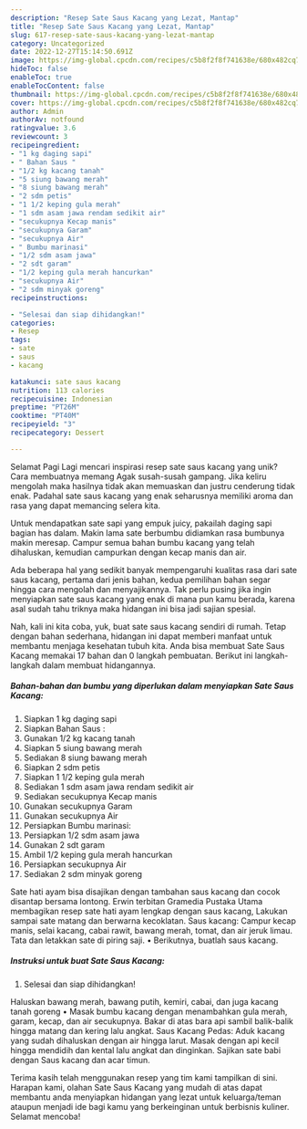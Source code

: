 ```yaml
---
description: "Resep Sate Saus Kacang yang Lezat, Mantap"
title: "Resep Sate Saus Kacang yang Lezat, Mantap"
slug: 617-resep-sate-saus-kacang-yang-lezat-mantap
category: Uncategorized
date: 2022-12-27T15:14:50.691Z
image: https://img-global.cpcdn.com/recipes/c5b8f2f8f741638e/680x482cq70/sate-saus-kacang-foto-resep-utama.jpg
hideToc: false
enableToc: true
enableTocContent: false
thumbnail: https://img-global.cpcdn.com/recipes/c5b8f2f8f741638e/680x482cq70/sate-saus-kacang-foto-resep-utama.jpg
cover: https://img-global.cpcdn.com/recipes/c5b8f2f8f741638e/680x482cq70/sate-saus-kacang-foto-resep-utama.jpg
author: Admin
authorAv: notfound
ratingvalue: 3.6
reviewcount: 3
recipeingredient:
- "1 kg daging sapi"
- " Bahan Saus "
- "1/2 kg kacang tanah"
- "5 siung bawang merah"
- "8 siung bawang merah"
- "2 sdm petis"
- "1 1/2 keping gula merah"
- "1 sdm asam jawa rendam sedikit air"
- "secukupnya Kecap manis"
- "secukupnya Garam"
- "secukupnya Air"
- " Bumbu marinasi"
- "1/2 sdm asam jawa"
- "2 sdt garam"
- "1/2 keping gula merah hancurkan"
- "secukupnya Air"
- "2 sdm minyak goreng"
recipeinstructions:

- "Selesai dan siap dihidangkan!"
categories:
- Resep
tags:
- sate
- saus
- kacang

katakunci: sate saus kacang 
nutrition: 113 calories
recipecuisine: Indonesian
preptime: "PT26M"
cooktime: "PT40M"
recipeyield: "3"
recipecategory: Dessert

---
```



Selamat Pagi Lagi mencari inspirasi resep sate saus kacang yang unik? Cara membuatnya memang Agak susah-susah gampang. Jika keliru mengolah maka hasilnya tidak akan memuaskan dan justru cenderung tidak enak. Padahal sate saus kacang yang enak seharusnya memiliki aroma dan rasa yang dapat memancing selera kita.


Untuk mendapatkan sate sapi yang empuk juicy, pakailah daging sapi bagian has dalam. Makin lama sate berbumbu didiamkan rasa bumbunya makin meresap. Campur semua bahan bumbu kacang yang telah dihaluskan, kemudian campurkan dengan kecap manis dan air.

Ada beberapa hal yang sedikit banyak mempengaruhi kualitas rasa dari sate saus kacang, pertama dari jenis bahan, kedua pemilihan bahan segar hingga cara mengolah dan menyajikannya. Tak perlu pusing jika ingin menyiapkan sate saus kacang yang enak di mana pun kamu berada, karena asal sudah tahu triknya maka hidangan ini bisa jadi sajian spesial.


Nah, kali ini kita coba, yuk, buat sate saus kacang sendiri di rumah. Tetap dengan bahan sederhana, hidangan ini dapat memberi manfaat untuk membantu menjaga kesehatan tubuh kita. Anda bisa membuat Sate Saus Kacang memakai 17 bahan dan 0 langkah pembuatan. Berikut ini langkah-langkah dalam membuat hidangannya.

<!--inarticleads1-->

##### Bahan-bahan dan bumbu yang diperlukan dalam menyiapkan Sate Saus Kacang:

1. Siapkan 1 kg daging sapi
1. Siapkan  Bahan Saus :
1. Gunakan 1/2 kg kacang tanah
1. Siapkan 5 siung bawang merah
1. Sediakan 8 siung bawang merah
1. Siapkan 2 sdm petis
1. Siapkan 1 1/2 keping gula merah
1. Sediakan 1 sdm asam jawa rendam sedikit air
1. Sediakan secukupnya Kecap manis
1. Gunakan secukupnya Garam
1. Gunakan secukupnya Air
1. Persiapkan  Bumbu marinasi:
1. Persiapkan 1/2 sdm asam jawa
1. Gunakan 2 sdt garam
1. Ambil 1/2 keping gula merah hancurkan
1. Persiapkan secukupnya Air
1. Sediakan 2 sdm minyak goreng


Sate hati ayam bisa disajikan dengan tambahan saus kacang dan cocok disantap bersama lontong. Erwin terbitan Gramedia Pustaka Utama membagikan resep sate hati ayam lengkap dengan saus kacang, Lakukan sampai sate matang dan berwarna kecoklatan. Saus kacang: Campur kecap manis, selai kacang, cabai rawit, bawang merah, tomat, dan air jeruk limau. Tata dan letakkan sate di piring saji. • Berikutnya, buatlah saus kacang. 

<!--inarticleads2-->

##### Instruksi untuk buat Sate Saus Kacang:


1. Selesai dan siap dihidangkan!

Haluskan bawang merah, bawang putih, kemiri, cabai, dan juga kacang tanah goreng • Masak bumbu kacang dengan menambahkan gula merah, garam, kecap, dan air secukupnya. Bakar di atas bara api sambil balik-balik hingga matang dan kering lalu angkat. Saus Kacang Pedas: Aduk kacang yang sudah dihaluskan dengan air hingga larut. Masak dengan api kecil hingga mendidih dan kental lalu angkat dan dinginkan. Sajikan sate babi dengan Saus kacang dan acar timun. 

Terima kasih telah menggunakan resep yang tim kami tampilkan di sini. Harapan kami, olahan Sate Saus Kacang yang mudah di atas dapat membantu anda menyiapkan hidangan yang lezat untuk keluarga/teman ataupun menjadi ide bagi kamu yang berkeinginan untuk berbisnis kuliner. Selamat mencoba!
